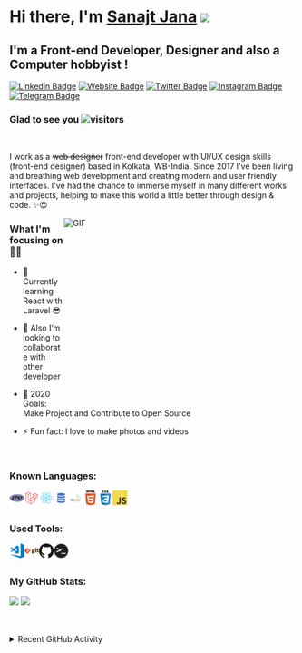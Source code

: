 <!-- This Sanajit-Jana/sanajitjana's Repository is most important and valuable repository because its `README.md` (this file) appears as Github profile. -->

# Hi there, I'm <a href="https://sanajitjana.herokuapp.com" target="_blank">Sanajt Jana</a> <img src="https://media.giphy.com/media/hvRJCLFzcasrR4ia7z/giphy.gif" width="25px">

## I'm a Front-end Developer, Designer and also a Computer hobbyist !

[![Linkedin Badge](https://img.shields.io/badge/-LinkedIn-0e76a8?style=flat-square&logo=Linkedin&logoColor=white)](https://www.linkedin.com/in/sanajit-jana-60880b190/)
[![Website Badge](https://img.shields.io/badge/Website-3b5998?style=flat-square&logo=google-chrome&logoColor=white)](https://sanajitjana.herokuapp.com)
[![Twitter Badge](https://img.shields.io/badge/-Twitter-00acee?style=flat-square&logo=Twitter&logoColor=white)](https://twitter.com/SanajitJana9)
[![Instagram Badge](https://img.shields.io/badge/-Instagram-e4405f?style=flat-square&logo=Instagram&logoColor=white)](https://www.instagram.com/sanajitjana01/)
[![Telegram Badge](https://img.shields.io/badge/-Telegram-0088cc?style=flat-square&logo=Telegram&logoColor=white)](https://t.me/sanajitjana)

<!-- <a href="https://stackoverflow.com/users/15557408/sanajit-jana" targer="_blank"><img align="left" alt="Sanajit Jana | Stackoverflow" width="22px" src="https://cdn.jsdelivr.net/npm/simple-icons@v3/icons/stackoverflow.svg" /></a>
<a href="https://www.facebook.com/sanajitjanafb" targer="_blank"><img align="left" alt="Sanajit Jana | Facebook" width="22px" src="https://cdn.jsdelivr.net/npm/simple-icons@v3/icons/facebook.svg" /></a>
<a href="https://www.instagram.com/mr.sanajit/" targer="_blank"><img align="left" alt="Sanajit Jana | Instagram" width="22px" src="https://cdn.jsdelivr.net/npm/simple-icons@v3/icons/instagram.svg" /></a>
<a href="https://www.behance.net/sanajitjana1" targer="_blank"><img align="left" alt="Sanajit Jana | Behance" width="22px" src="https://cdn.jsdelivr.net/npm/simple-icons@v3/icons/behance.svg" /></a>
<a href="https://in.pinterest.com/sanajitjana1/_saved/" targer="_blank"><img align="left" alt="Sanajit Jana | Pinterest" width="22px" src="https://cdn.jsdelivr.net/npm/simple-icons@v3/icons/pinterest.svg" /></a>
<a href="https://dribbble.com/Sanajit" targer="_blank"><img align="left" alt="Sanajit Jana | Dribbble" width="22px" src="https://cdn.jsdelivr.net/npm/simple-icons@v3/icons/dribbble.svg" /></a> -->

### Glad to see you ![visitors](https://visitor-badge.glitch.me/badge?sanajitjana=#76105799)

<br/>

I work as a ~~web designer~~ front-end developer with UI/UX design skills (front-end designer) based in Kolkata, WB-India.
Since 2017 I've been living and breathing web development and creating modern and user friendly interfaces. I've had the chance to immerse myself in many different works and projects, helping to make this world a little better through design & code. ✨😍

<!-- - 🔭 I just launched my portfolio: **[sananjitjana.in](https://www.sananjitjana.in/)**-->

<img align="right" alt="GIF" src="https://github.com/sanajitjana/sanajitjana/blob/master/coding.gif?raw=true" width="408" height="318" />

### What I'm focusing on 👨‍💻

- 🌱 Currently learning React with Laravel 😎
- 👯 Also I’m looking to collaborate with other developer
- 🥅 2020 Goals: Make Project and Contribute to Open Source
- ⚡ Fun fact: I love to make photos and videos

  <br />

### Known Languages:

<img align="left" alt="Php" width="26px" src="https://raw.githubusercontent.com/github/explore/80688e429a7d4ef2fca1e82350fe8e3517d3494d/topics/php/php.png" />
<img align="left" alt="Laravel" width="26px" src="https://raw.githubusercontent.com/github/explore/80688e429a7d4ef2fca1e82350fe8e3517d3494d/topics/laravel/laravel.png" />
<img align="left" alt="React" width="26px" src="https://raw.githubusercontent.com/github/explore/80688e429a7d4ef2fca1e82350fe8e3517d3494d/topics/react/react.png" />
<img align="left" alt="SQL" width="26px" src="https://raw.githubusercontent.com/github/explore/80688e429a7d4ef2fca1e82350fe8e3517d3494d/topics/sql/sql.png" />
<img align="left" alt="MySQL" width="26px" src="https://raw.githubusercontent.com/github/explore/80688e429a7d4ef2fca1e82350fe8e3517d3494d/topics/mysql/mysql.png" />
<img align="left" alt="HTML5" width="26px" src="https://raw.githubusercontent.com/github/explore/80688e429a7d4ef2fca1e82350fe8e3517d3494d/topics/html/html.png" />
<img align="left" alt="CSS3" width="26px" src="https://raw.githubusercontent.com/github/explore/80688e429a7d4ef2fca1e82350fe8e3517d3494d/topics/css/css.png" />
<img align="left" alt="JavaScript" width="26px" src="https://raw.githubusercontent.com/github/explore/80688e429a7d4ef2fca1e82350fe8e3517d3494d/topics/javascript/javascript.png" />

<br/>
<br/>

### Used Tools:

<img align="left" alt="Visual Studio Code" width="26px" src="https://raw.githubusercontent.com/github/explore/80688e429a7d4ef2fca1e82350fe8e3517d3494d/topics/visual-studio-code/visual-studio-code.png" />
<img align="left" alt="Git" width="26px" src="https://raw.githubusercontent.com/github/explore/80688e429a7d4ef2fca1e82350fe8e3517d3494d/topics/git/git.png" />
<img align="left" alt="GitHub" width="26px" src="https://raw.githubusercontent.com/github/explore/78df643247d429f6cc873026c0622819ad797942/topics/github/github.png" />
<img align="left" alt="Terminal" width="26px" src="https://raw.githubusercontent.com/github/explore/80688e429a7d4ef2fca1e82350fe8e3517d3494d/topics/terminal/terminal.png" />

<br />
<br />

### My GitHub Stats:

<p>
  <img height="180em" src="https://github-readme-stats.vercel.app/api?username=sanajitjana&show_icons=true&hide_border=true&&count_private=true&include_all_commits=true" />
  <img height="180em" src="https://github-readme-stats.vercel.app/api/top-langs/?username=sanajitjana&exclude_repo=KNN-Image-Classification&show_icons=true&hide_border=true&layout=compact&langs_count=8"/>
</p>

<br />
<br />

<details>
<summary> Recent GitHub Activity </summary>

<a href="https://github.com/sanajitjana/react-props.git" targer="_blank"><img align="left" alt="React Props" width="26px" src="https://cdn.jsdelivr.net/npm/simple-icons@v3/icons/react.svg">React Props</a><br/>
<a href="https://github.com/sanajitjana/react-map-method.git" targer="_blank"><img align="left" alt="React Map Method" width="26px" src="https://cdn.jsdelivr.net/npm/simple-icons@v3/icons/react.svg">React Map Method</a><br/>
<a href="https://github.com/sanajitjana/react-website.git" targer="_blank"><img align="left" alt="React Protfolio Website" width="26px" src="https://cdn.jsdelivr.net/npm/simple-icons@v3/icons/react.svg">React Protfolio Website</a><br/>
<a href="https://github.com/sanajitjana/react-greetings-website.git" targer="_blank"><img align="left" alt="React Greetings Website" width="26px" src="https://cdn.jsdelivr.net/npm/simple-icons@v3/icons/react.svg">React Greetings Website</a><br/>
<a href="https://github.com/Sanajit-Jana/laravel-curd.git" targer="_blank"><img align="left" alt="Laravel Contact Form" width="26px" src="https://cdn.jsdelivr.net/npm/simple-icons@v3/icons/laravel.svg" />Laravel Contact Form</a>

</details>
